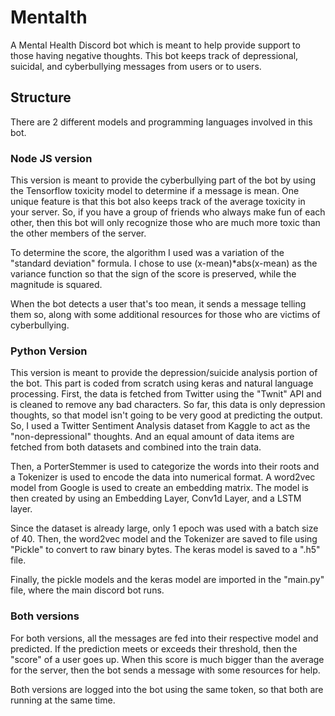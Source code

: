 # Mentalth

A Mental Health Discord bot which is meant to help provide support to those having negative thoughts. This bot keeps track of depressional, suicidal, and cyberbullying messages from users or to users.

## Structure

There are 2 different models and programming languages involved in this bot.

### Node JS version

This version is meant to provide the cyberbullying part of the bot by using the Tensorflow toxicity model to determine if a message is mean. One unique feature is that this bot also keeps track of the average toxicity in your server. So, if you have a group of friends who always make fun of each other, then this bot will only recognize those who are much more toxic than the other members of the server.

To determine the score, the algorithm I used was a variation of the "standard deviation" formula. I chose to use (x-mean)*abs(x-mean) as the variance function so that the sign of the score is preserved, while the magnitude is squared.

When the bot detects a user that's too mean, it sends a message telling them so, along with some additional resources for those who are victims of cyberbullying.


### Python Version

This version is meant to provide the depression/suicide analysis portion of the bot. This part is coded from scratch using keras and natural language processing. First, the data is fetched from Twitter using the "Twnit" API and is cleaned to remove any bad characters.
So far, this data is only depression thoughts, so that model isn't going to be very good at predicting the output. So, I used a Twitter Sentiment Analysis dataset from Kaggle to act as the "non-depressional" thoughts. And an equal amount of data items are fetched from both datasets and combined into the train data.

Then, a PorterStemmer is used to categorize the words into their roots and a Tokenizer is used to encode the data into numerical format. A word2vec model from Google is used to create an embedding matrix. The model is then created by using an Embedding Layer, Conv1d Layer, and a LSTM layer.

Since the dataset is already large, only 1 epoch was used with a batch size of 40. Then, the word2vec model and the Tokenizer are saved to file using "Pickle" to convert to raw binary bytes. The keras model is saved to a ".h5" file.

Finally, the pickle models and the keras model are imported in the "main.py" file, where the main discord bot runs.


### Both versions

For both versions, all the messages are fed into their respective model and predicted. If the prediction meets or exceeds their threshold, then the "score" of a user goes up. When this score is much bigger than the average for the server, then the bot sends a message with some resources for help.

Both versions are logged into the bot using the same token, so that both are running at the same time.
